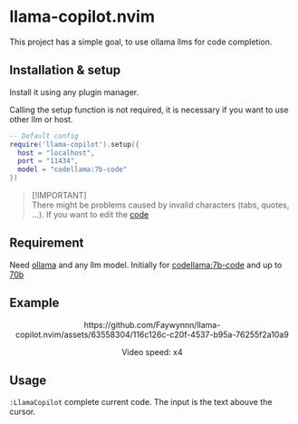 # llama-copilot.nvim

This project has a simple goal, to use ollama llms for code completion.

## Installation & setup
Install it using any plugin manager.

Calling the setup function is not required, it is necessary if you want to use other llm or host.

```lua
-- Default config
require('llama-copilot').setup({
  host = "localhost",
  port = "11434",
  model = "codellama:7b-code"
})
```

> [!IMPORTANT]\
> There might be problems caused by invalid characters (tabs, quotes, ...). If you want to edit the [code](https://github.com/Faywyn/llama-copilot.nvim/blob/274a8f747799b4ac94919dbcb92a42626cad8f8b/lua/llama-copilot.lua#L85)

## Requirement
Need [ollama](https://ollama.com/) and any llm model.
Initially for [codellama:7b-code](https://ollama.com/library/codellama:7b-code) and up to [70b](https://ollama.com/library/codellama:70b-code)

## Example
<div align="center">
  <p>https://github.com/Faywynnn/llama-copilot.nvim/assets/63558304/116c126c-c20f-4537-b95a-76255f2a10a9</p>
  Video speed: x4
</div>


## Usage
`:LlamaCopilot` complete current code. The input is the text abouve the cursor.
